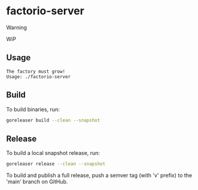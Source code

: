 # factorio-server

> [!WARNING]
> WiP

## Usage

```
The factory must grow!
Usage: ./factorio-server
```

## Build

To build binaries, run:

```sh
goreleaser build --clean --snapshot
```

## Release

To build a local snapshot release, run:

```sh
goreleaser release --clean --snapshot
```

To build and publish a full release, push a semver tag (with 'v' prefix) to the 'main' branch on GitHub.
